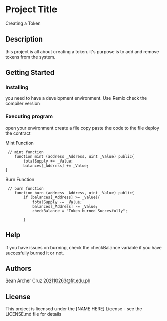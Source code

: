 # Project Title

Creating a Token
## Description

this project is all about creating a token. it's purpose is to add and remove tokens from the system.

## Getting Started

### Installing

you need to have a development environment. Use Remix
check the compiler version

### Executing program

open your environment
create a file
copy paste the code to the file
deploy the contract


Mint Function
```
 // mint function
    function mint (address _Address, uint _Value) public{
        totalSupply += _Value;
        balances[_Address] += _Value;
}
```


Burn Function
```
 // burn function
    function burn (address _Address, uint _Value) public{
        if (balances[_Address] >= _Value){
            totalSupply -= _Value;
            balances[_Address] -= _Value;
            checkBalance = "Token burned Succesfully";

        }
```
## Help

if you have issues on burning, check the checkBalance variable if you have succesfully burned it or not.


## Authors

Sean Archer Cruz
202110263@fit.edu.ph


## License

This project is licensed under the [NAME HERE] License - see the LICENSE.md file for details
